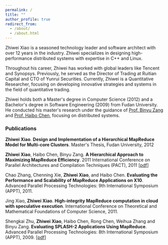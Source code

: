 ```yaml
---
permalink: /
title: ""
author_profile: true
redirect_from: 
  - /about/
  - /about.html
---
```


Zhiwei Xiao is a seasoned technology leader and software architect with over 12 years in the industry. Zhiwei specializes in designing high-performance distributed systems with expertise in C++ and Linux.

Throughout his career, Zhiwei has worked with global leaders like Tencent and Synopsys. Previously, he served as the Director of Trading at Ruitian Capital and CTO of Yunrui Securities. Currently, Zhiwei is a Quantitative Researcher, focusing on developing innovative strategies and systems in the field of quantitative trading.

Zhiwei holds both a Master's degree in Computer Science (2012) and a Bachelor's degree in Software Engineering (2009) from Fudan University. He conducted his master's research under the guidance of [Prof. Binyu Zang](https://ipads.se.sjtu.edu.cn/zh/pub/members/binyu_zang) and [Prof. Haibo Chen](https://ipads.se.sjtu.edu.cn/pub:members:haibo_chen), focusing on distributed systems.

### Publications

**Zhiwei Xiao**. **Design and Implementation of a Hierarchical MapReduce Model for Multi-core Clusters**. Master's Thesis, Fudan University, 2012

**Zhiwei Xiao**, Haibo Chen, Binyu Zang. **A Hierarchical Approach to Maximizing MapReduce Efficiency**. 2011 International Conference on Parallel Architectures and Compilation Techniques (PACT), 2011 [[pdf](files/mr-pact11.pdf)]

Chao Zhang, Chenning Xie, **Zhiwei Xiao**, and Haibo Chen. **Evaluating the Performance and Scalability of MapReduce Applications on X10**. Advanced Parallel Processing Technologies: 9th International Symposium (APPT), 2011.

Jing Xiao, **Zhiwei Xiao**. **High-integrity MapReduce computation in cloud with speculative execution**. International Conference on Theoretical and Mathematical Foundations of Computer Science, 2011.

Shengkai Zhu, **Zhiwei Xiao**, Haibo Chen, Rong Chen, Weihua Zhang and Binyu Zang. **Evaluating SPLASH-2 Applications Using MapReduce**. Advanced Parallel Processing Technologies: 8th International Symposium (APPT), 2009. [[pdf](files/mr-splash2.pdf)]

